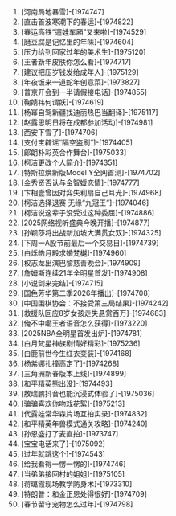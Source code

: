 
1. [河南局地暴雪]-[1974747]
1. [直击首波寒潮下的春运]-[1974822]
1. [春运高铁“遛娃车厢”又来啦]-[1974529]
1. [磨豆腐是记忆里的年味]-[1974604]
1. [压力给到回家过年的美术生]-[1975120]
1. [王者新年皮肤你怎么看]-[1974717]
1. [建议把压岁钱发给成年人]-[1975129]
1. [年夜饭来一道蛇年创意菜]-[1973827]
1. [普京开会到一半请假接电话]-[1974855]
1. [鞠婧祎何谓妖]-[1974619]
1. [杨幂自驾新疆找迪丽热巴当翻译]-[1975117]
1. [赵露思明日将在成都参加活动]-[1974981]
1. [西安下雪了]-[1974706]
1. [支付宝辟谣“隔空盗刷”]-[1974405]
1. [郎朗朴彩英合作舞台]-[1975033]
1. [柯洁更改个人简介]-[1974351]
1. [特斯拉焕新版Model Y全网首测]-[1974702]
1. [金秀贤否认与金智媛恋情]-[1974777]
1. [卞相壹曾因对弈失利扇自己耳光]-[1974968]
1. [柯洁选择退赛 无缘“九冠王”]-[1974046]
1. [柯洁说这辈子没受过这种委屈]-[1974886]
1. [2025网络视听盛典今晚开播]-[1974877]
1. [孙颖莎将出战新加坡大满贯女双]-[1974325]
1. [下周一A股节前最后一个交易日]-[1974739]
1. [白烁皓月殿求婚梵樾]-[1974960]
1. [权志龙出演巴黎慈善晚会]-[1974909]
1. [詹姆斯连续21年全明星首发]-[1974908]
1. [小说剑来完结]-[1974715]
1. [国色芳华第二季2026年播出]-[1974708]
1. [中国围棋协会：不接受第三局结果]-[1974242]
1. [救援队回应8岁女孩走失悬赏百万]-[1974683]
1. [俺不中嘞王者语音怎么获得]-[1973220]
1. [2025NBA全明星首发出炉]-[1974781]
1. [白月梵星神族剧情好精彩]-[1975236]
1. [白鹿前世今生红衣变装]-[1974168]
1. [杨紫娜扎撞高定了]-[1974268]
1. [三角洲新春版本上线]-[1974899]
1. [和平精英熊出没]-[1974493]
1. [敖瑞鹏抖音也能沉浸式体验了]-[1975036]
1. [骗骗喜欢你吻戏花絮]-[1975213]
1. [代露娃常华森片场互拍实录]-[1974832]
1. [和平精英年兽模式通关攻略]-[1974240]
1. [孙恩盛打了麦直拍]-[1973747]
1. [宝宝电话来了]-[1975092]
1. [过年就跳这个]-[1974543]
1. [给我看得一愣一愣的]-[1974746]
1. [当弟弟接回村的姐姐]-[1975105]
1. [蒋璐霞现场教学防身术]-[1973310]
1. [特朗普：和金正恩处得很好]-[1974709]
1. [春节留守宠物怎么过年]-[1974798]